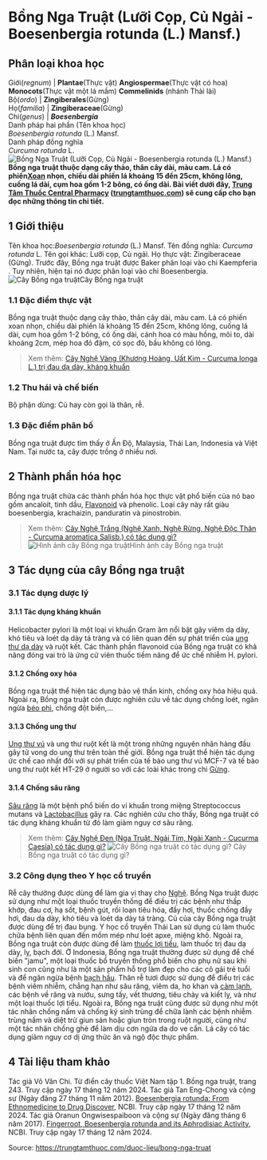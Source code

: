 # Bồng Nga Truật (Lưỡi Cọp, Củ Ngải - Boesenbergia rotunda (L.) Mansf.)

Phân loại khoa học  
---  
Giới(_regnum_) |  **Plantae**(Thực vật) **Angiospermae**(Thực vật có hoa) **Monocots**(Thực vật một lá mầm) **Commelinids** (nhánh Thài lài)  
Bộ(_ordo_) | **Zingiberales**(Gừng)  
Họ(_familia_) | **Zingiberaceae**(Gừng)  
Chi(_genus_) | **_Boesenbergia_**  
Danh pháp hai phần (Tên khoa học)  
_Boesenbergia rotunda_ (L.) Mansf.  
Danh pháp đồng nghĩa  
_Curcuma rotunda_ L.  
![Bồng Nga Truật \(Lưỡi Cọp, Củ Ngải - Boesenbergia rotunda \(L.\) Mansf.\)](https://trungtamthuoc.com/images/others/bong-nga-truat-1363.jpg)
**Bồng nga truật thuộc dạng cây thảo, thân cây dài, màu cam. Lá có phiến[Xoan](https://trungtamthuoc.com/duoc-lieu/cay-xoan "Xoan") nhọn, chiều dài phiến lá khoảng 15 đến 25cm, không lông, cuống lá dài, cụm hoa gồm 1-2 bông, có ống dài. Bài viết dưới đây, [Trung Tâm Thuốc Central Pharmacy](https://trungtamthuoc.com/ "Trung Tâm Thuốc Central Pharmacy") ([trungtamthuoc.com](https://trungtamthuoc.com/ "trungtamthuoc.com")) sẽ cung cấp cho bạn đọc những thông tin chi tiết.**
##  1 Giới thiệu
Tên khoa học:_Boesenbergia rotunda_ (L.) Mansf.
Tên đồng nghĩa: _Curcuma rotunda_ L.
Tên gọi khác: Lưỡi cọp, Củ ngải.
Họ thực vật: Zingiberaceae (Gừng).
Trước đây, Bồng nga truật được Baker phân loại vào chi Kaempferia . Tuy nhiên, hiện tại nó được phân loại vào chi Boesenbergia.
![Cây Bồng nga truật](https://trungtamthuoc.com/images/item/bong-nga-truat-0.jpg)Cây Bồng nga truật
### 1.1 Đặc điểm thực vật
Bồng nga truật thuộc dạng cây thảo, thân cây dài, màu cam.
Lá có phiến xoan nhọn, chiều dài phiến lá khoảng 15 đến 25cm, không lông, cuống lá dài, cụm hoa gồm 1-2 bông, có ống dài, cánh hoa có màu hồng, môi to, dài khoảng 2cm, mép hoa đỏ đậm, có sọc đỏ, bầu không có lông.
> Xem thêm: [Cây Nghệ Vàng (Khương Hoàng, Uất Kim - Curcuma longa L.) trị đau dạ dày, kháng khuẩn](https://trungtamthuoc.com/duoc-lieu/nghe-21)
### 1.2 Thu hái và chế biến
Bộ phận dùng: Củ hay còn gọi là thân, rễ.
### 1.3 Đặc điểm phân bố
Bồng nga truật được tìm thấy ở Ấn Độ, Malaysia, Thái Lan, Indonesia và Việt Nam. Tại nước ta, cây được trồng ở nhiều nơi.
##  2 Thành phần hóa học
Bồng nga truật chứa các thành phần hóa học thực vật phổ biến của nó bao gồm ancaloit, tinh dầu, [Flavonoid](https://trungtamthuoc.com/hoat-chat/flavonoid "Flavonoid") và phenolic. Loại cây này rất giàu boesenbergia, krachaizin, panduratin và pinostrobin.
> Xem thêm: [Cây Nghệ Trắng (Nghệ Xanh, Nghệ Rừng, Nghệ Độc Thân - Curcuma aromatica Salisb.) có tác dụng gì?](https://trungtamthuoc.com/duoc-lieu/nghe-trang-02)
![Hình ảnh cây Bồng nga truật](https://trungtamthuoc.com/images/item/bong-nga-truat-1.jpg)Hình ảnh cây Bồng nga truật
##  3 Tác dụng của cây Bồng nga truật
### 3.1 Tác dụng dược lý
#### 3.1.1 Tác dụng kháng khuẩn
Helicobacter pylori là một loại vi khuẩn Gram âm nổi bật gây viêm dạ dày, khó tiêu và loét dạ dày tá tràng và có liên quan đến sự phát triển của [ung thư dạ dày](https://trungtamthuoc.com/bai-viet/trieu-chung-nguyen-nhan-cua-benh-ung-thu-da-day "ung thư dạ dày") và ruột kết. Các thành phần flavonoid của Bồng nga truật có khả năng đóng vai trò là ứng cử viên thuốc tiềm năng để ức chế nhiễm H. pylori.
#### 3.1.2 Chống oxy hóa
Bồng nga truật thể hiện tác dụng bảo vệ thần kinh, chống oxy hóa hiệu quả.
Ngoài ra, Bồng nga truật còn được nghiên cứu về tác dụng chống loét, ngăn ngừa [béo phì](https://trungtamthuoc.com/bai-viet/benh-beo-phi "béo phì"), chống đột biến,...
#### 3.1.3 Chống ung thư
[Ung thư vú](https://trungtamthuoc.com/bai-viet/ung-thu-vu "ung thư vú") và ung thư ruột kết là một trong những nguyên nhân hàng đầu gây tử vong do ung thư trên toàn thế giới. Bồng nga truật thể hiện tác dụng ức chế cao nhất đối với sự phát triển của tế bào ung thư vú MCF-7 và tế bào ung thư ruột kết HT-29 ở người so với các loài khác trong chi [Gừng](https://trungtamthuoc.com/hoat-chat/gung "Gừng").
#### 3.1.4 Chống sâu răng
[Sâu răng](https://trungtamthuoc.com/bai-viet/benh-sau-rang "sâu răng") là một bệnh phổ biến do vi khuẩn trong miệng Streptococcus mutans và [Lactobacillus](https://trungtamthuoc.com/hoat-chat/lactobacillus "Lactobacillus") gây ra. Các nghiên cứu cho thấy, Bồng nga truật có tác dụng kháng khuẩn từ đó làm giảm nguy cơ sâu răng.
> Xem thêm: [Cây Nghệ Đen (Nga Truật, Ngải Tím, Ngải Xanh - Cucurma Caesia) có tác dụng gì?](https://trungtamthuoc.com/duoc-lieu/cay-nghe-den)
![Cây Bồng nga truật có tác dụng gì?](https://trungtamthuoc.com/images/item/bong-nga-truat-2.jpg)​
Cây Bồng nga truật có tác dụng gì?
### 3.2 Công dụng theo Y học cổ truyền
Rễ cây thường được dùng để làm gia vị thay cho [Nghệ](https://trungtamthuoc.com/hoat-chat/nghe "Nghệ").
Bồng Nga truật được sử dụng như một loại thuốc truyền thống để điều trị các bệnh như thấp khớp, đau cơ, hạ sốt, bệnh gút, rối loạn tiêu hóa, đầy hơi, thuốc chống đầy hơi, đau dạ dày, khó tiêu và loét dạ dày tá tràng.
Củ của cây Bồng nga truật được dùng để trị đau bụng.
Y học cổ truyền Thái Lan sử dụng củ làm thuốc chữa bệnh liên quan đến mồm mép như loét apxe, miệng khô. Ngoài ra, Bồng nga truật còn được dùng để làm [thuốc lợi tiểu](https://trungtamthuoc.com/bai-viet/duoc-ly-thuoc-loi-tieu-dai-cuong-va-cac-thuoc-cu-the "thuốc lợi tiểu"), làm thuốc trị đau dạ dày, lỵ, bạch đới.
Ở Indonesia, Bồng nga truật thường được sử dụng để chế biến "jamu", một loại thuốc bổ truyền thống phổ biến cho phụ nữ sau khi sinh con cũng như là một sản phẩm hỗ trợ làm đẹp cho các cô gái trẻ tuổi và để ngăn ngừa bệnh [bạch hầu](https://trungtamthuoc.com/bai-viet/benh-bach-hau-nhung-dieu-can-biet "bạch hầu"). Thân rễ tươi được sử dụng để điều trị các bệnh viêm nhiễm, chẳng hạn như sâu răng, viêm da, ho khan và [cảm lạnh](https://trungtamthuoc.com/bai-viet/cam-lanh-nguyen-nhan-trieu-chung-va-cac-bai-thuoc-dan-gian-chua-tri "cảm lạnh"), các bệnh về răng và nướu, sưng tấy, vết thương, tiêu chảy và kiết lỵ, và như một loại thuốc lợi tiểu.
Ngoài ra, Bồng nga truật cũng được sử dụng như một tác nhân chống nấm và chống ký sinh trùng để chữa lành các bệnh nhiễm trùng nấm và diệt trừ giun sán hoặc giun tròn trong ruột người, cũng như một tác nhân chống ghẻ để làm dịu cơn ngứa da do ve cắn.
Lá cây có tác dụng giảm nguy cơ dị ứng thức ăn và ngộ độc thực phẩm.
##  4 Tài liệu tham khảo
Tác giả Võ Văn Chi. Từ điển cây thuốc Việt Nam tập 1. Bồng nga truật, trang 243. Truy cập ngày 17 tháng 12 năm 2024.
Tác giả Tan Eng-Chong và cộng sự (Ngày đăng 27 tháng 11 năm 2012). [Boesenbergia rotunda: From Ethnomedicine to Drug Discover](https://pmc-ncbi-nlm-nih-gov.translate.goog/articles/PMC3519102/?_x_tr_sl=en&_x_tr_tl=vi&_x_tr_hl=vi&_x_tr_pto=tc), NCBI. Truy cập ngày 17 tháng 12 năm 2024.
Tác giả Oranun Ongwisespaiboon và cộng sự (Ngày đăng tháng 6 năm 2017). [Fingerroot, Boesenbergia rotunda and its Aphrodisiac Activity,](https://pmc.ncbi.nlm.nih.gov/articles/PMC5414452/) NCBI. Truy cập ngày 17 tháng 12 năm 2024.


Source: https://trungtamthuoc.com/duoc-lieu/bong-nga-truat